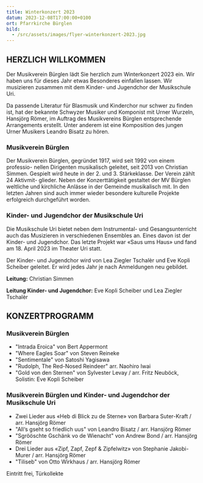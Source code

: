 ```yaml
---
title: Winterkonzert 2023
datum: 2023-12-08T17:00:00+0100
ort: Pfarrkirche Bürglen
bild:
  - /src/assets/images/flyer-winterkonzert-2023.jpg
---
```


## HERZLICH WILLKOMMEN

Der Musikverein Bürglen lädt Sie herzlich zum Winterkonzert 2023 ein. Wir haben uns für dieses Jahr etwas Besonderes einfallen lassen. Wir musizieren zusammen mit dem Kinder- und Jugendchor der Musikschule Uri.

Da passende Literatur für Blasmusik und Kinderchor nur schwer zu finden ist, hat der bekannte Schwyzer Musiker und Komponist mit Urner Wurzeln, Hansjörg Römer, im Auftrag des Musikvereins Bürglen entsprechende Arrangements erstellt. Unter anderem ist eine Komposition des jungen Urner Musikers Leandro Bisatz zu hören.

### Musikverein Bürglen

Der Musikverein Bürglen, gegründet 1917, wird seit 1992 von einem professio- nellen Dirigenten musikalisch geleitet, seit 2013 von Christian Simmen. Gespielt wird heute in der 2. und 3. Stärkeklasse. Der Verein zählt 24 Aktivmit- glieder. Neben der Konzerttätigkeit gestaltet der MV Bürglen weltliche und kirchliche Anlässe in der Gemeinde musikalisch mit. In den letzten Jahren sind auch immer wieder besondere kulturelle Projekte erfolgreich durchgeführt worden.

### Kinder- und Jugendchor der Musikschule Uri

Die Musikschule Uri bietet neben dem Instrumental- und Gesangsunterricht auch das Musizieren in verschiedenen Ensembles an. Eines davon ist der Kinder- und Jugendchor. Das letzte Projekt war «Saus ums Haus» und fand am 18. April 2023 im Theater Uri statt.

Der Kinder- und Jugendchor wird von Lea Ziegler Tschalèr und Eve Kopli Scheiber geleitet. Er wird jedes Jahr je nach Anmeldungen neu gebildet.

**Leitung:** Christian Simmen

**Leitung Kinder- und Jugendchor:** Eve Kopli Scheiber und Lea Ziegler Tschalèr

## KONZERTPROGRAMM

### Musikverein Bürglen

- "Intrada Eroica" von Bert Appermont
- "Where Eagles Soar" von Steven Reineke
- "Sentimentale" von Satoshi Yagisawa
- "Rudolph, The Red-Nosed Reindeer" arr. Naohiro Iwai
- "Gold von den Sternen" von Sylvester Levay / arr. Fritz Neuböck, Solistin: Eve Kopli Scheiber

### Musikverein Bürglen und Kinder- und Jugendchor der Musikschule Uri

- Zwei Lieder aus «Heb di Blick zu de Sterne» von Barbara Suter-Kraft / arr. Hansjörg Römer
- "All‘s gseht so friedlich uus" von Leandro Bisatz / arr. Hansjörg Römer
- "Sgrööschte Gschänk vo de Wienacht" von Andrew Bond / arr. Hansjörg Römer
- Drei Lieder aus «Zipf, Zapf, Zepf & Zipfelwitz» von Stephanie Jakobi-Murer / arr. Hansjörg Römer
- "Tiliseb" von Otto Wirkhaus / arr. Hansjörg Römer

Eintritt frei, Türkollekte
